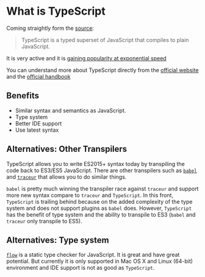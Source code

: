 # What is TypeScript

Coming straightly form the [source](http://www.typescriptlang.org):

  > TypeScript is a typed superset of JavaScript that compiles to plain JavaScript.

It is very active and it is [gaining popularity at exponential speed](https://www.google.com/trends/explore#q=TypeScript&cmpt=q&tz=Etc%2FGMT%2B7)

You can understand more about TypeScript directly from the [official website](http://www.typescriptlang.org) and the [official handbook](http://www.typescriptlang.org/docs/handbook/basic-types.html)

## Benefits

- Similar syntax and semantics as JavaScript.
- Type system
- Better IDE support
- Use latest syntax

## Alternatives: Other Transpilers

TypeScript allows you to write ES2015+ syntax today by transpiling the code back to ES3/ES5 JavaScript. There are other transpilers such as [`babel`](http://babeljs.io/) and [`traceur`](https://github.com/google/traceur-compiler) that allows you to do similar things.

`babel` is pretty much winning the transpiler race against `traceur` and support more new syntax compare to `traceur` and `TypeScript`. In this front, `TypeScript` is trailing behind because on the added complexity of the type system and does not support plugins as `babel` does. However, `TypeScript` has the benefit of type system and the ability to transpile to ES3 (`babel` and `traceur` only transpile to ES5).

## Alternatives: Type system

[`flow`](https://flowtype.org/) is a static type checker for JavaScript. It is great and have great potential. But currently it is only supported in Mac OS X and Linux (64-bit) environment and IDE support is not as good as `TypeScript`.
